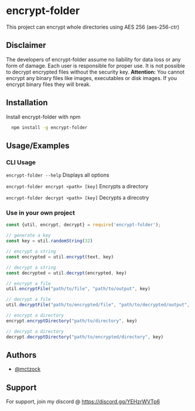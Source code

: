 
# encrypt-folder

This project can encrypt whole directories using AES 256 (aes-256-ctr)

## Disclaimer
The developers of encrypt-folder assume no liability for data loss or any form of damage. Each user is responsible for proper use. It is not possible to decrypt encrypted files without the security key. 
**Attention:** You cannot encrypt any binary files like images, executables or disk images. If you encrypt binary files they will break.

## Installation

Install encrypt-folder with npm

```bash
  npm install -g encrypt-folder
```
    
## Usage/Examples

### CLI Usage

`encrypt-folder --help` Displays all options

`encrypt-folder encrypt <path> [key]` Encrypts a directory

`encrypt-folder decrypt <path> [key]` Decrypts a direcotry


### Use in your own project

```javascript
const {util, encrypt, decrypt} = require('encrypt-folder');

// generate a key
const key = util.randomString(32)

// encrypt a string
const encrypted = util.encrypt(text, key)

// decrypt a string
const decrypted = util.decrypt(encrypted, key)

// encrypt a file
util.encryptFile("path/to/file", "path/to/output", key)

// decrypt a file
util.decryptFile("path/to/encrypted/file", "path/to/decrypted/output", key)

// encrypt a directory
encrypt.encryptDirectory("path/to/directory", key)

// decrypt a directory
decrypt.decryptDirectory("path/to/encrypted/directory", key)

```
## Authors

- [@mctzock](https://www.github.com/mctzock)

  
## Support

For support, join my discord @ https://discord.gg/YEHzrWVTp6

  